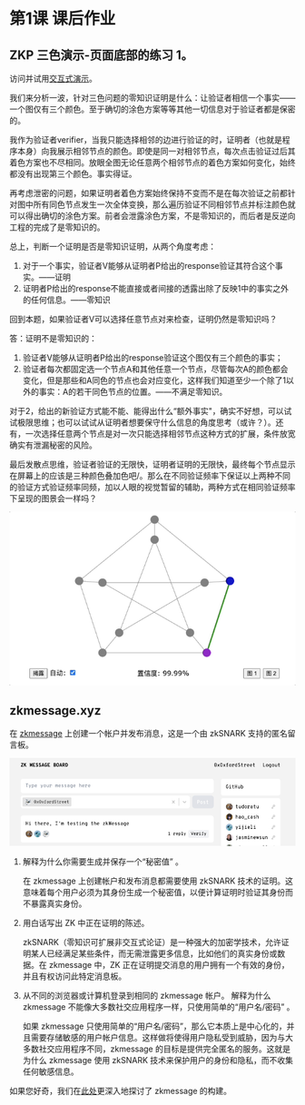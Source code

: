 # 第1课 课后作业

## ZKP 三色演示-页面底部的练习 1。

访问并试用[交互式演示](https://zkshanghai.xyz/interactive/graph.html)。

我们来分析一波，针对三色问题的零知识证明是什么：让验证者相信一个事实——一个图仅有三个颜色。至于确切的涂色方案等等其他一切信息对于验证者都是保密的。

我作为验证者verifier，当我只能选择相邻的边进行验证的时，证明者（也就是程序本身）向我展示相邻节点的颜色。即使是同一对相邻节点，每次点击验证过后其着色方案也不尽相同。放眼全图无论任意两个相邻节点的着色方案如何变化，始终都没有出现第三个颜色。事实得证。

再考虑泄密的问题，如果证明者着色方案始终保持不变而不是在每次验证之前都针对图中所有同色节点发生一次全体变换，那么遍历验证不同相邻节点并标注颜色就可以得出确切的涂色方案。前者会泄露涂色方案，不是零知识的，而后者是反逆向工程的完成了是零知识的。

总上，判断一个证明是否是零知识证明，从两个角度考虑：

1. 对于一个事实，验证者V能够从证明者P给出的response验证其符合这个事实。——证明
2. 证明者P给出的response不能直接或者间接的透露出除了反映1中的事实之外的任何信息。——零知识

回到本题，如果验证者V可以选择任意节点对来检查，证明仍然是零知识吗？

答：证明不是零知识的：

1. 验证者V能够从证明者P给出的response验证这个图仅有三个颜色的事实；
2. 验证者每次都固定选一个节点A和其他任意一个节点，尽管每次A的颜色都会变化，但是那些和A同色的节点也会对应变化，这样我们知道至少一个除了1以外的事实：A的若干同色节点的位置。——不满足零知识。

对于2，给出的新验证方式能不能、能得出什么“额外事实"，确实不好想，可以试试极限思维；也可以试试从证明者想要保守什么信息的角度思考（或许？）。还有，一次选择任意两个节点是对一次只能选择相邻节点这种方式的扩展，条件放宽确实有泄漏秘密的风险。

最后发散点思维，验证者验证的无限快，证明者证明的无限快，最终每个节点显示在屏幕上的应该是三种颜色叠加色吧/。那么在不同验证频率下保证以上两种不同的验证方式验证频率同频，加以人眼的视觉暂留的辅助，两种方式在相同验证频率下呈现的图景会一样吗？

![1682066986452](image/lecture1-homework/1682066986452.gif)


## zkmessage.xyz

在 [zkmessage](https://zkmessage.xyz/) 上创建一个帐户并发布消息，这是一个由 zkSNARK 支持的匿名留言板。

![1682070535648](image/lecture1-homework/1682070535648.png)

1. 解释为什么你需要生成并保存一个“秘密值” 。

   在 zkmessage 上创建帐户和发布消息都需要使用 zkSNARK 技术的证明。这意味着每个用户必须为其身份生成一个秘密值，以便计算证明时验证其身份而不暴露真实身份。
2. 用白话写出 ZK 中正在证明的陈述。

   zkSNARK（零知识可扩展非交互式论证）是一种强大的加密学技术，允许证明某人已经满足某些条件，而无需泄露更多信息，比如他们的真实身份或数据。在 zkmessage 中，ZK 正在证明提交消息的用户拥有一个有效的身份，并且有权访问此特定消息板。
3. 从不同的浏览器或计算机登录到相同的 zkmessage 帐户。 解释为什么 zkmessage 不能像大多数社交应用程序一样，只使用简单的“用户名/密码” 。

   如果 zkmessage 只使用简单的“用户名/密码”，那么它本质上是中心化的，并且需要存储敏感的用户帐户信息。这样做将使得用户隐私受到威胁，因为与大多数社交应用程序不同，zkmessage 的目标是提供完全匿名的服务。这就是为什么 zkmessage 使用 zkSNARK 技术来保护用户的身份和隐私，而不收集任何敏感信息。

如果您好奇，我们在[此处](https://0xparc.org/blog/zk-group-sigs)更深入地探讨了 zkmessage 的构建。
